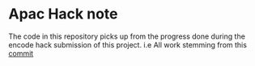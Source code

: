 # Apac Hack note

The code in this repository picks up from the progress done during the encode hack submission of this project.
i.e All work stemming from this [commit](492089a45fd9f682d10c3b9168387aa17f5e063c)
